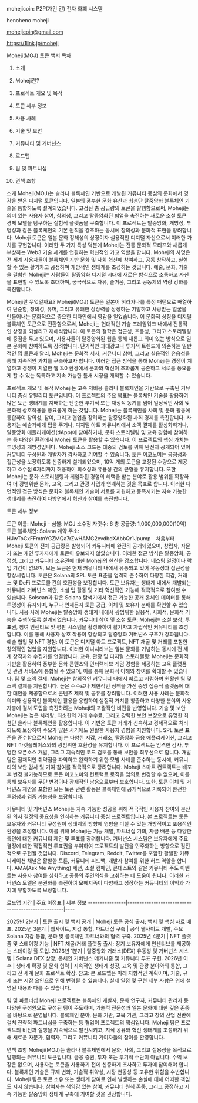 mohejicoin: P2P(개인 간) 전자 화폐 시스템

henoheno moheji

mohejicoin@gmail.com

https://1link.jp/moheji

Moheji(MOJ) 토큰 백서 목차

1. 소개

2. Moheji란?

3. 프로젝트 개요 및 목적

4. 토큰 세부 정보

5. 사용 사례

6. 기술 및 보안

7. 커뮤니티 및 거버넌스

8. 로드맵

9. 팀 및 파트너십

10. 면책 조항

소개 Moheji(MOJ)는 솔라나 블록체인 기반으로 개발된 커뮤니티 중심의 문화에서 영감을 받은 디지털 토큰입니다. 일본의 풍부한 문화 유산과 최첨단 탈중앙화 블록체인 기술을 통합하도록 설계되었습니다. 고정된 총 공급량의 토큰을 발행함으로써, Moheji는 의미 있는 사용자 참여, 창의성, 그리고 탈중앙화된 협업을 촉진하는 새로운 소셜 토큰 경제 모델을 탐구하는 실험적 플랫폼을 구축합니다. 이 프로젝트는 탈중앙화, 개방성, 투명성과 같은 블록체인의 기본 원칙을 강조하는 동시에 창의성과 문화적 표현을 장려합니다. Moheji 토큰은 일본 문화 정체성의 상징이자 실용적인 디지털 자산으로서 이러한 가치를 구현합니다. 이러한 두 가지 특성 덕분에 Moheji는 전통 문화적 모티프와 새롭게 부상하는 Web3 기술 세계를 연결하는 혁신적인 가교 역할을 합니다. Moheji의 사명은 전 세계 사용자들이 블록체인 기반 문화 및 사회 혁신에 참여하고, 공동 창작하고, 실험할 수 있는 활기차고 공정하며 개방적인 생태계를 조성하는 것입니다. 예술, 문화, 기술을 결합한 Moheji는 사람들이 탈중앙화 디지털 시대에 새로운 방식으로 소통하고 자신을 표현할 수 있도록 초대하며, 궁극적으로 자유, 즐거움, 그리고 공동체의 역량 강화를 촉진합니다.

Moheji란 무엇일까요? Moheji(MOJ) 토큰은 일본어 히라가나를 특정 패턴으로 배열하여 단순함, 창의성, 유머, 그리고 유쾌한 상상력을 상징하는 기발하고 사랑받는 얼굴을 만들어내는 문화적으로 중요한 디자인에서 영감을 얻었습니다. 이 문화적 상징을 디지털 블록체인 토큰으로 전환함으로써, Moheji는 현대적인 기술 프레임워크 내에서 전통적인 상징을 되살리고 재해석합니다. 이 토큰의 철학은 접근성, 포용성, 그리고 스토리텔링에 중점을 두고 있으며, 사용자들이 탈중앙화된 웹을 통해 새롭고 의미 있는 방식으로 일본 문화에 참여하도록 장려합니다. 단기적인 과대광고나 투기적 트렌드에 의존하는 일반적인 밈 토큰과 달리, Moheji는 문화적 서사, 커뮤니티 참여, 그리고 실용적인 유용성을 통해 지속적인 가치를 구축하고자 합니다. 이러한 접근 방식을 통해 Moheji는 경쟁이 치열하고 경쟁이 치열한 웹 3.0 환경에서 문화와 혁신이 조화롭게 공존하고 서로를 풍요롭게 할 수 있는 독특하고 지속 가능한 틈새 시장을 개척할 수 있습니다.

프로젝트 개요 및 목적 Moheji는 고속 저비용 솔라나 블록체인을 기반으로 구축된 커뮤니티 중심 유틸리티 토큰입니다. 이 프로젝트의 주요 목표는 블록체인 기술을 활용하여 많은 토큰 생태계를 지배하는 단순한 투기적 또는 재정적 동기를 넘어 일상적인 사회 및 문화적 상호작용을 풍요롭게 하는 것입니다. Moheji는 블록체인을 사회 및 문화 활동에 통합하여 창의성, 참여, 그리고 협업을 장려하는 탈중앙화된 사회 경제를 촉진합니다. 사용자는 예술가에게 팁을 주거나, 디지털 아트 커뮤니티에서 소액 결제를 활성화하거나, 탈중앙화 애플리케이션(dApp)에 참여하거나, 문화 스토리텔링 및 교육 경험에 참여하는 등 다양한 환경에서 Moheji 토큰을 활용할 수 있습니다. 이 프로젝트의 핵심 가치는 투명성과 개방성입니다. Moheji 소스 코드는 대중의 검토를 위해 완전히 공개되어 있어 커뮤니티 구성원과 개발자가 감사하고 기여할 수 있습니다. 토큰 이코노미는 공정성과 접근성을 보장하도록 신중하게 설계되었으며, 10억 개의 토큰을 고정된 수량으로 제공하고 소수점 6자리까지 허용하여 희소성과 유용성 간의 균형을 유지합니다. 또한 Moheji는 문화 스토리텔링과 게임화된 경험의 혜택을 받는 분야로 활용 범위를 확장하여 더 광범위한 문화, 교육, 그리고 관광 사업과 연계하는 것을 목표로 합니다. 이러한 다면적인 접근 방식은 문화와 블록체인 기술이 서로를 지원하고 증폭시키는 지속 가능한 생태계를 촉진하여 다방면에서 혁신과 참여를 촉진합니다.

토큰 세부 정보

토큰 이름: Moheji - 심볼: MOJ
소수점 자릿수: 6
총 공급량: 1,000,000,000(10억) 토큰
블록체인: Solana
계약 주소: HJwToCxFFmtnYGZMQa7rZwHAMG2evdbdXAbbQr1Jpump　처음부터 Moheji 토큰의 전체 공급량은 발행되어 커뮤니티에 완전히 공개되었으며, 창립자, 자문가 또는 개인 투자자에게 토큰이 유보되지 않았습니다. 이러한 접근 방식은 탈중앙화, 공정성, 그리고 커뮤니티 소유권에 대한 Moheji의 헌신을 강조합니다. 베스팅 일정이나 락업 기간이 없으며, 모든 토큰은 현재 커뮤니티 내에서 유통되고 있어 유동성과 접근성을 향상시킵니다. 토큰은 Solana의 SPL 토큰 표준을 엄격히 준수하여 다양한 지갑, 거래소 및 DeFi 프로토콜 간의 호환성을 보장합니다. 토큰 보유자는 생태계 내에서 개발되는 커뮤니티 거버넌스 제안, 소셜 팁 활동 및 기타 혁신적인 기능에 적극적으로 참여할 수 있습니다. Solscan과 같은 Solana 탐색기에서 접근 가능한 공개 온체인 데이터를 통해 투명성이 유지되며, 누구나 언제든지 토큰 공급, 이체 및 보유자 분배를 확인할 수 있습니다.
사용 사례 Moheji는 탈중앙화 생태계 내에서 광범위한 실용적, 사회적, 문화적 기능을 수행하도록 설계되었습니다.
커뮤니티 참여 및 소셜 토큰: Moheji는 소셜 보상, 투표권, 참여 인센티브 및 평판 시스템을 활성화하여 활기차고 자립적인 커뮤니티를 조성합니다. 이를 통해 사용자 상호 작용이 향상되고 탈중앙화 거버넌스 구조가 강화됩니다.
예술 협업 및 NFT 경험: 이 토큰은 디지털 아트 프로젝트, NFT 채굴 및 거래를 포함한 창의적인 협업을 지원합니다. 이러한 이니셔티브는 일본 문화를 기념하는 동시에 전 세계 창작자와 수집가를 연결합니다.
교육, 관광 및 디지털 스토리텔링: Moheji는 문화적 기반을 활용하여 풍부한 문화 콘텐츠와 인터랙티브 게임 경험을 제공하는 교육 플랫폼 및 관광 서비스에 통합될 수 있으며, 이를 통해 문화적 이해와 참여를 확대할 수 있습니다.
팁 및 소액 결제: Moheji는 창의적인 커뮤니티 내에서 빠르고 저렴하며 원활한 팁 및 소액 결제를 지원합니다. 높은 수수료나 제한적인 정책을 가진 중앙 집중식 플랫폼에 대한 대안을 제공함으로써 콘텐츠 제작 및 공유를 장려합니다. 이러한 사용 사례는 문화적 의미와 실용적인 블록체인 활용을 융합하여 실질적 가치를 창출하고 다양한 분야와 사용자층에 걸쳐 도입을 촉진하려는 Moheji의 포괄적인 비전을 반영합니다.
기술 및 보안 Moheji는 높은 처리량, 최소한의 거래 수수료, 그리고 강력한 보안 보장으로 유명한 최첨단 솔라나 블록체인을 활용합니다. 이 기반은 토큰 거래가 신속하고 경제적으로 처리되도록 보장하여 수요가 많은 시기에도 원활한 사용자 경험을 지원합니다. SPL 토큰 표준을 준수함으로써 Moheji는 다양한 지갑, 거래소, 탈중앙화 금융 애플리케이션, 그리고 NFT 마켓플레이스와의 광범위한 호환성을 유지합니다. 이 프로젝트는 엄격한 감사, 투명한 오픈소스 개발, 그리고 지속적인 코드 검토를 통해 보안을 최우선으로 합니다. 개발팀은 잠재적인 취약점을 파악하고 완화하기 위한 모범 사례를 준수하는 동시에, 커뮤니티의 보안 감사 및 기여 참여를 적극적으로 장려합니다. Moheji 스마트 컨트랙트는 배포 후 변경 불가능하므로 토큰 이코노미와 컨트랙트 로직을 임의로 변경할 수 없으며, 이를 통해 보유자를 무단 변경이나 잠재적인 남용으로부터 보호합니다. 또한, 토큰 이체 및 거버넌스 제안을 포함한 모든 토큰 관련 활동은 블록체인에 공개적으로 기록되어 완전한 투명성과 검증 가능성을 보장합니다.

커뮤니티 및 거버넌스 Moheji는 지속 가능한 성공을 위해 적극적인 사용자 참여와 분산된 의사 결정의 중요성을 인식하는 커뮤니티 중심 프로젝트입니다. 본 프로젝트는 토큰 보유자와 커뮤니티 구성원이 생태계의 방향에 영향을 미칠 수 있는 개방적이고 포용적인 환경을 조성합니다. 이를 위해 Moheji는 기능 개발, 파트너십 기회, 자금 배분 등 다양한 측면에 대한 커뮤니티 제안 및 투표를 장려합니다. 거버넌스 시스템은 보유자에게 주요 결정에 대한 직접적인 투표권을 부여하여 프로젝트의 발전을 민주화하는 방향으로 점진적으로 구현될 것입니다. Discord, Telegram, Reddit, Twitter를 포함한 활발한 커뮤니케이션 채널은 활발한 토론, 커뮤니티 피드백, 개발자 참여를 위한 허브 역할을 합니다. AMA(Ask Me Anything) 세션, 소셜 캠페인, 콘테스트와 같은 커뮤니티 주도 이벤트는 사용자 참여를 심화하고 공동의 주인의식을 고취하는 데 도움이 됩니다. 이러한 거버넌스 모델은 분권화를 촉진하여 모헤지족이 다양하고 성장하는 커뮤니티의 이익과 가치에 부합하도록 보장합니다.

로드맵 기간 | 주요 이정표 | 세부 정보 ----------------|---------------------------------------------------|----

2025년 2분기 | 토큰 출시 및 백서 공개 | Moheji 토큰 공식 출시; 백서 및 핵심 자료 배포. 2025년 3분기 | 웹사이트, 지갑 통합, 파트너십 구축 | 공식 웹사이트 개발, 주요 Solana 지갑 통합, 문화 및 블록체인 파트너와의 협력 구축. 2025년 4분기 | NFT 플랫폼 및 스테이킹 기능 | NFT 채굴/거래 플랫폼 출시; 장기 보유자에게 인센티브를 제공하는 스테이킹 풀 도입. 2026년 1분기 | 탈중앙화 거래소(DEX) 유동성 및 거버넌스 시스템 | Solana DEX 상장; 온체인 거버넌스 메커니즘 및 커뮤니티 투표 구현. 2026년 이후 | 생태계 확장 및 문화 협력 | 지속적인 생태계 성장, 교육 및 관광 분야와의 통합, 그리고 전 세계 문화 프로젝트 확장. 참고: 본 로드맵은 미래 지향적인 계획이며, 기술, 규제 또는 시장 요인으로 인해 변경될 수 있습니다. 실제 일정 및 구현 세부 사항은 위에 설명된 내용과 다를 수 있습니다.

팀 및 파트너십 Moheji 프로젝트는 블록체인 개발자, 문화 연구자, 커뮤니티 관리자 등 다양한 구성원으로 구성된 팀이 주도하며, 기술적 전문성과 일본 문화에 대한 깊은 존중을 바탕으로 운영됩니다. 블록체인 분야, 문화 기관, 교육 기관, 그리고 창의 산업 전반에 걸쳐 전략적 파트너십을 구축하는 등 협업이 프로젝트의 핵심입니다. Moheji 팀은 프로젝트의 비전과 실행을 지속적으로 발전시키고, 지식 공유와 혁신 생태계를 조성하기 위해 새로운 자문가, 협력자, 그리고 커뮤니티 기여자들의 참여를 환영합니다.

면책 조항 Moheji(MOJ)는 솔라나 블록체인에서 문화, 사회, 그리고 실용성을 목적으로 발행되는 커뮤니티 토큰입니다. 금융 증권, 투자 또는 투기적 수단이 아닙니다. 수익 보장은 없으며, 사용자는 토큰을 사용하기 전에 신중하게 조사하고 투자에 참여해야 합니다. 블록체인 기술은 규제 변화, 기술적 취약성, 시장 변동성 등 고유한 위험을 수반합니다. Moheji 팀은 토큰 소유 또는 생태계 참여로 인해 발생하는 손실에 대해 어떠한 책임도 지지 않습니다. 참여자는 책임감 있는 참여, 커뮤니티 원칙 존중, 그리고 공정하고 지속 가능한 탈중앙화 생태계 구축에 기여할 것을 권장합니다.

